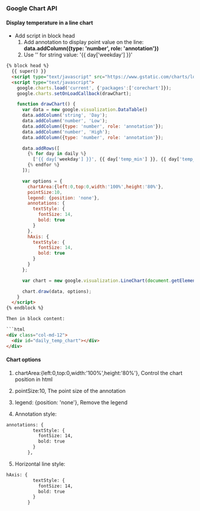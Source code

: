 ### Google Chart API

#### Display temperature in a line chart

* Add script in block head
  1. Add annotation to display point value on the line:
  **data.addColumn({type: 'number', role: 'annotation'})**
  2. Use '' for string value: '\{\{ day['weekday'] \}\}'

```html
{% block head %}
  {{ super() }}
  <script type="text/javascript" src="https://www.gstatic.com/charts/loader.js"></script>
  <script type="text/javascript">
    google.charts.load('current', {'packages':['corechart']});
    google.charts.setOnLoadCallback(drawChart);

    function drawChart() {
      var data = new google.visualization.DataTable()
      data.addColumn('string', 'Day');
      data.addColumn('number', 'Low');
      data.addColumn({type: 'number', role: 'annotation'});
      data.addColumn('number', 'High');
      data.addColumn({type: 'number', role: 'annotation'});

      data.addRows([
        {% for day in daily %}
          ['{{ day['weekday'] }}', {{ day['temp_min'] }}, {{ day['temp_min'] }}, {{ day['temp_max'] }}, {{ day['temp_max'] }}],
        {% endfor %}
      ]);

      var options = {
        chartArea:{left:0,top:0,width:'100%',height:'80%'},
        pointSize:10,
        legend: {position: 'none'},
        annotations: {
          textStyle: {
            fontSize: 14,
            bold: true
          }
        },
        hAxis: {
          textStyle: {
            fontSize: 14,
            bold: true
          }
        }
      };

      var chart = new google.visualization.LineChart(document.getElementById('daily_temp_chart'));

      chart.draw(data, options);
    }
  </script>
{% endblock %}

Then in block content:

```html
<div class="col-md-12">
  <div id="daily_temp_chart"></div>
</div>
```

#### Chart options

1. chartArea:{left:0,top:0,width:'100%',height:'80%'},
Control the chart position in html

2. pointSize:10,
The point size of the annotation

3. legend: {position: 'none'},
Remove the legend

4. Annotation style:

```html
annotations: {
          textStyle: {
            fontSize: 14,
            bold: true
          }
        },
```
5. Horizontal line style:

```html
hAxis: {
          textStyle: {
            fontSize: 14,
            bold: true
          }
        }
```